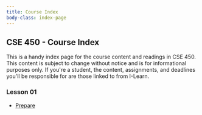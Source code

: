 ```yaml
---
title: Course Index
body-class: index-page
---
```


## CSE 450 - Course Index

This is a handy index page for the course content and readings in CSE 450. This content is subject to change without notice and is for informational purposes only. If you're a student, the content, assignments, and deadlines you'll be responsible for are those linked to from I-Learn.

### Lesson 01

* [Prepare](./lesson-01/prepare.html)